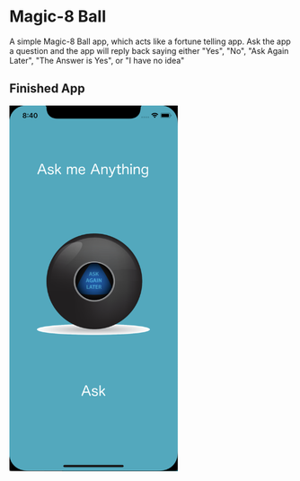 

#  Magic-8 Ball

A simple Magic-8 Ball app, which acts like a fortune telling app. Ask the app a question and the app will reply back saying either "Yes", "No", "Ask Again Later", "The Answer is Yes", or "I have no idea"

## Finished App
<img src="https://github.com/GavinWon/Magic-8-Ball/blob/master/Magic-8-Ball.png" alt="Finished App" width=300>





